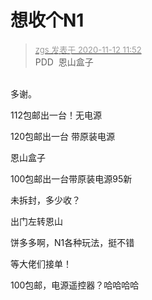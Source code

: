 # 想收个N1


<div class="quote"><blockquote><font size="2"><a href="https://www.hostloc.com/forum.php?mod=redirect&amp;goto=findpost&amp;pid=9442454&amp;ptid=758787" target="_blank"><font color="#999999">zgs 发表于 2020-11-12 11:52</font></a></font><br />
PDD&nbsp;&nbsp;恩山盒子</blockquote></div><br />
多谢。

112包邮出一台！无电源

120包邮出一台 带原装电源

恩山盒子

100包邮出一台带原装电源95新

未拆封，多少收？

出门左转恩山

饼多多啊，N1各种玩法，挺不错<img src="static/image/smiley/default/lol.gif" smilieid="12" border="0" alt="" />

 等大佬们接单！

100包邮，电源遥控器？哈哈哈哈
